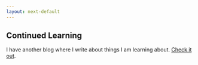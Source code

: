```yaml
---
layout: next-default
---
```


## Continued Learning

I have another blog where I write about things I am learning about. [Check it out](/continued-learning).
